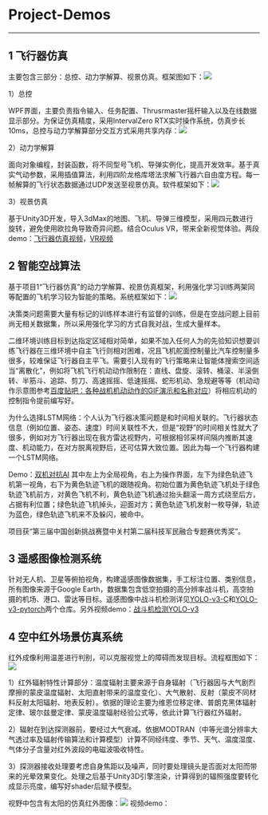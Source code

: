 # Project-Demos
---
## 1 飞行器仿真
主要包含三部分：总控、动力学解算、视景仿真。框架图如下：![](https://i.imgur.com/VIbEVhn.png)

1）总控

WPF界面，主要负责指令输入、任务配置、Thrusrmaster摇杆输入以及在线数据显示部分。为保证仿真精度，采用IntervalZero RTX实时操作系统，仿真步长10ms，总控与动力学解算部分交互方式采用共享内存：![](https://i.imgur.com/Kbon2oX.png)


2）动力学解算

面向对象编程，封装函数，将不同型号飞机、导弹实例化，提高开发效率。基于真实气动参数，采用插值算法，利用四阶龙格库塔法求解飞行器六自由度方程。每一帧解算的飞行状态数据通过UDP发送至视景仿真。软件框架如下：![](https://i.imgur.com/jS3mfs5.png)

3）视景仿真

基于Unity3D开发，导入3dMax的地图、飞机、导弹三维模型，采用四元数进行旋转，避免使用欧拉角导致奇异问题。结合Oculus VR，带来全新视觉体验。两段demo：[飞行器仿真视频](https://github.com/L-F-F-F/Demos/blob/master/AirSIM/Aircraft.mp4)，[VR视频](https://github.com/L-F-F-F/Demos/blob/master/AirSIM/VR.mp4)


## 2 智能空战算法
基于项目1“飞行器仿真”的动力学解算、视景仿真框架，利用强化学习训练两架同等配置的飞机学习较为智能的策略。系统框架如下：![](https://i.imgur.com/BkVOPua.png)

决策类问题需要大量有标记的训练样本进行有监督的训练，但是在空战问题上目前尚无相关数据集，所以采用强化学习的方式自我对战，生成大量样本。

二维环境训练目标到达指定区域相对简单，如果不加入任何人为的先验知识想要训练飞行器在三维环境中自主飞行则相对困难，况且飞机舵面控制量比汽车控制量多很多，较难保证飞行器自主平飞。需要引入现有的飞行策略来让智能体搜索空间适当“离散化”，例如将飞机飞行机动动作限制在：直线、盘旋、滚转、桶滚、半滚倒转、半筋斗、追踪、剪刀、高速摇摇、低速摇摇、蛇形机动、急规避等等（机动动作示意图参考[百度贴吧：各种战机机动动作的GIF演示和名称对应](https://tieba.baidu.com/p/3402437738?red_tag=1027734739)）将相应机动的控制指令提前编写好。

为什么选择LSTM网络：个人认为飞行器决策问题是和时间相关联的。飞行器状态信息（例如位置、姿态、速度）时间关联性不大，但是“视野”的时间相关性就大了很多，例如对方飞行器出现在我方雷达视野内，可根据相邻采样间隔内推断其速度、机动能力，在对方脱离视野后，还可估算大致位置。因此为每一个飞行器构建一个LSTM网络。 

Demo：[双机对抗AI](https://github.com/L-F-F-F/Demos/blob/master/AirAI/AI.mp4)
其中左上为全局视角，右上为操作界面，左下为绿色轨迹飞机第一视角，右下为黄色轨迹飞机的跟随视角。初始位置为黄色轨迹飞机处于绿色轨迹飞机前方，对黄色飞机不利，黄色轨迹飞机通过抬头翻滚一周方式绕至后方，占据有利位置；绿色轨迹飞机掉头，迎面对方；黄色轨迹飞机发射一枚导弹，轨迹为蓝色，绿色轨迹飞机来不及躲闪，被命中。

项目获“第三届中国创新挑战赛暨中关村第二届科技军民融合专题赛优秀奖”。

## 3 遥感图像检测系统
针对无人机、卫星等俯拍视角，构建遥感图像数据集，手工标注位置、类别信息，所有图像来源于Google Earth，数据集包含低空拍摄的高分辨率战斗机，高空拍摄的机场、港口、雷达等目标。遥感图像中战斗机检测详见[YOLO-v3-C](https://github.com/L-F-F-F/yolo-v3-darknet)和[YOLO-v3-pytorch](https://github.com/L-F-F-F/yolo-v3-pytorch)两个仓库。另外视频demo：[战斗机检测YOLO-v3](https://github.com/L-F-F-F/Demos/blob/master/Detection/aircraftDetection.mp4)

## 4 空中红外场景仿真系统
红外成像利用温差进行判别，可以克服视觉上的障碍而发现目标。流程框图如下：![](https://i.imgur.com/4QTwvwZ.png)

1）红外辐射特性计算部分：温度辐射主要来源于自身辐射（飞行器因与大气剧烈摩擦的蒙皮温度辐射、太阳直射带来的温度变化）、大气散射、反射（蒙皮不同材料反射太阳辐射、地表反射）。依据的理论主要为维恩位移定律、普朗克黑体辐射定律、玻尔兹曼定律、蒙皮温度辐射经验公式等，依此计算飞行器红外辐射。

2）辐射在到达探测器前，要经过大气衰减。依据MODTRAN（中等光谱分辨率大气透过率及辐射传输算法和计算模型）计算不同经纬度、季节、天气、温度湿度、气体分子含量对红外波段的电磁波吸收特性。

3）探测器接收处理要考虑自身焦距以及噪声，同时要处理镜头是否面对太阳而带来的光晕效果变化。处理之后基于Unity3D引擎渲染，计算得到的辐照强度要转化成显示亮度，编写好shader后赋予模型。

视野中包含有太阳的仿真红外图像：![](https://i.imgur.com/3NSoZ7M.png)
视频demo：